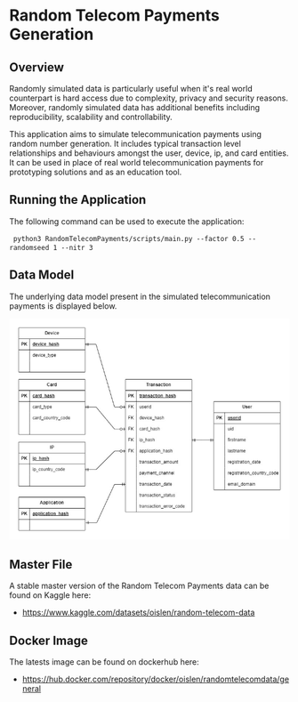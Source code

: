 # Random Telecom Payments Generation

## Overview

Randomly simulated data is particularly useful when it's real world counterpart is hard access due to complexity, privacy and security reasons. Moreover, randomly simulated data has additional benefits including reproducibility, scalability and controllability. 

This application aims to simulate telecommunication payments using random number generation. It includes typical transaction level relationships and behaviours amongst the user, device, ip, and card entities. It can be used in place of real world telecommunication payments for prototyping solutions and as an education tool. 

## Running the Application

The following command can be used to execute the application:

     python3 RandomTelecomPayments/scripts/main.py --factor 0.5 --randomseed 1 --nitr 3

## Data Model

The underlying data model present in the simulated telecommunication payments is displayed below.

![Entity Relationship Diagram](doc/entity_relationship_diagram.jpg)

## Master File

A stable master version of the Random Telecom Payments data can be found on Kaggle here:

* https://www.kaggle.com/datasets/oislen/random-telecom-data

## Docker Image

The latests image can be found on dockerhub here:
* https://hub.docker.com/repository/docker/oislen/randomtelecomdata/general

